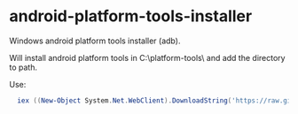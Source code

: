# android-platform-tools-installer

Windows android platform tools installer (adb).

Will install android platform tools in C:\platform-tools\ and add the directory to path.

Use:

```powershell
  iex ((New-Object System.Net.WebClient).DownloadString('https://raw.githubusercontent.com/tortitast/android-platform-tools-installer/master/setup.ps1'))
```
